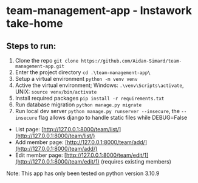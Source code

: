 # team-management-app - Instawork take-home

## Steps to run:
1. Clone the repo `git clone https://github.com/Aidan-Simard/team-management-app.git`
2. Enter the project directory `cd .\team-management-app\`
3. Setup a virtual environment `python -m venv venv`
4. Active the virtual environment; Windows: `.\venv\Scripts\activate`, UNIX: `source venv/bin/activate`
5. Install required packages `pip install -r requirements.txt`
6. Run database migration `python manage.py migrate`
7. Run local dev server `python manage.py runserver --insecure`, the `--insecure` flag allows django to handle static files while DEBUG=False
- List page: [http://127.0.0.1:8000/team/list/](http://127.0.0.1:8000/team/list/)
- Add member page: [http://127.0.0.1:8000/team/add/](http://127.0.0.1:8000/team/add/)
- Edit member page: [http://127.0.0.1:8000/team/edit/1](http://127.0.0.1:8000/team/edit/1) (requires existing members)

Note: This app has only been tested on python version 3.10.9
